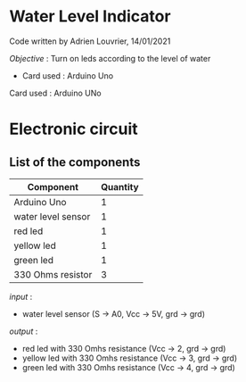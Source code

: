 # **Water Level Indicator**

Code written by Adrien Louvrier, 14/01/2021

*Objective* : Turn on leds according to the level of water
 * Card used : Arduino Uno

Card used : Arduino UNo

# Electronic circuit

## **List of the components**

Component | Quantity 
----------|----------
Arduino Uno | 1
water level sensor | 1
red led | 1
yellow led | 1
green led | 1
330 Ohms resistor | 3

*input* : 
- water level sensor (S -> A0, Vcc -> 5V, grd -> grd)

*output* : 
- red led with 330 Omhs resistance (Vcc -> 2, grd -> grd)
- yellow led with 330 Omhs resistance (Vcc -> 3, grd -> grd)
- green led with 330 Omhs resistance (Vcc -> 4, grd -> grd)
